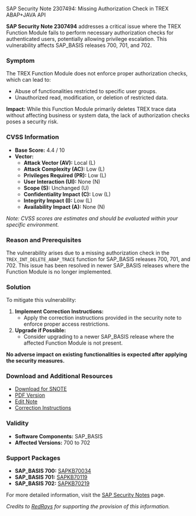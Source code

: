 SAP Security Note 2307494: Missing Authorization Check in TREX ABAP+JAVA API

**SAP Security Note 2307494** addresses a critical issue where the TREX Function Module fails to perform necessary authorization checks for authenticated users, potentially allowing privilege escalation. This vulnerability affects SAP_BASIS releases 700, 701, and 702.

### **Symptom**
The TREX Function Module does not enforce proper authorization checks, which can lead to:
- Abuse of functionalities restricted to specific user groups.
- Unauthorized read, modification, or deletion of restricted data.

**Impact:** While this Function Module primarily deletes TREX trace data without affecting business or system data, the lack of authorization checks poses a security risk.

### **CVSS Information**
- **Base Score:** 4.4 / 10
- **Vector:**
  - **Attack Vector (AV):** Local (L)
  - **Attack Complexity (AC):** Low (L)
  - **Privileges Required (PR):** Low (L)
  - **User Interaction (UI):** None (N)
  - **Scope (S):** Unchanged (U)
  - **Confidentiality Impact (C):** Low (L)
  - **Integrity Impact (I):** Low (L)
  - **Availability Impact (A):** None (N)

*Note: CVSS scores are estimates and should be evaluated within your specific environment.*

### **Reason and Prerequisites**
The vulnerability arises due to a missing authorization check in the `TREX_INT_DELETE_ABAP_TRACE` function for SAP_BASIS releases 700, 701, and 702. This issue has been resolved in newer SAP_BASIS releases where the Function Module is no longer implemented.

### **Solution**
To mitigate this vulnerability:
1. **Implement Correction Instructions:**
   - Apply the correction instructions provided in the security note to enforce proper access restrictions.
2. **Upgrade if Possible:**
   - Consider upgrading to a newer SAP_BASIS release where the affected Function Module is not present.

**No adverse impact on existing functionalities is expected after applying the security measures.**

### **Download and Additional Resources**
- [Download for SNOTE](https://me.sap.com/support/note/0040000013633572017)
- [PDF Version](https://me.sap.com/sap/support/sfm/notes/print/0002307494?language=en-US&token=7AB93A6A2B86A9A32AE1D1D75EE8DCA0)
- [Edit Note](https://me.sap.com/sap/support/notes/edit/0002307494)
- [Correction Instructions](https://me.sap.com/corrins/0002307494/41)

### **Validity**
- **Software Components:** SAP_BASIS
- **Affected Versions:** 700 to 702

### **Support Packages**
- **SAP_BASIS 700:** [SAPKB70034](https://me.sap.com/supportpackage/SAPKB70034)
- **SAP_BASIS 701:** [SAPKB70119](https://me.sap.com/supportpackage/SAPKB70119)
- **SAP_BASIS 702:** [SAPKB70219](https://me.sap.com/supportpackage/SAPKB70219)

For more detailed information, visit the [SAP Security Notes](https://me.sap.com/securitynotes) page.

*Credits to [RedRays](https://redrays.io) for supporting the provision of this information.*